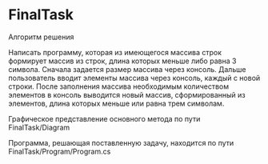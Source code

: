 # FinalTask

Алгоритм решения

Написать программу, которая из имеющегося массива строк формирует массив из строк, длина которых меньше либо равна 3 символа. 
Сначала задается размер массива через консоль. Дальше пользователь вводит элементы массива через консоль, каждый с новой строки. 
После заполнения массива необходимым количеством элементов в консоль выводится новый массив, сформированный из элементов, длина которых меньше или равна трем символам.

Графическое представление основного метода по пути FinalTask/Diagram

Программа, решающая поставленную задачу, находится по пути FinalTask/Program/Program.cs
